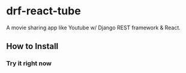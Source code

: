 # drf-react-tube

A movie sharing app like Youtube w/ Django REST framework & React.

## How to Install

### Try it right now